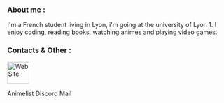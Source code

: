 ### About me :

I'm a French student living in Lyon, i'm going at the university of Lyon 1.
I enjoy coding, reading books, watching animes and playing video games.

### Contacts & Other :

<a href="https://risolju.github.io/Website/">
  <img alt="WebSite" src="https://upload.wikimedia.org/wikipedia/commons/9/9c/GNOME_Web_logo.png" width=50px>
</a>

Animelist
Discord
Mail


